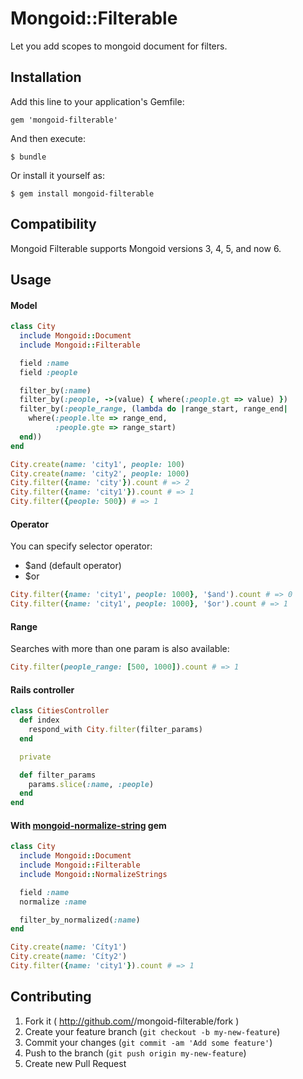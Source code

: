 # Mongoid::Filterable

Let you add scopes to mongoid document for filters.

## Installation

Add this line to your application's Gemfile:

    gem 'mongoid-filterable'

And then execute:

    $ bundle

Or install it yourself as:

    $ gem install mongoid-filterable

## Compatibility

Mongoid Filterable supports Mongoid versions 3, 4, 5, and now 6.

## Usage

#### Model

```ruby
class City
  include Mongoid::Document
  include Mongoid::Filterable

  field :name
  field :people

  filter_by(:name)
  filter_by(:people, ->(value) { where(:people.gt => value) })
  filter_by(:people_range, (lambda do |range_start, range_end| 
    where(:people.lte => range_end,
          :people.gte => range_start)
  end))
end

City.create(name: 'city1', people: 100)
City.create(name: 'city2', people: 1000)
City.filter({name: 'city'}).count # => 2
City.filter({name: 'city1'}).count # => 1
City.filter({people: 500}) # => 1
```

#### Operator

You can specify selector operator:

* $and (default operator)
* $or

```ruby
City.filter({name: 'city1', people: 1000}, '$and').count # => 0
City.filter({name: 'city1', people: 1000}, '$or').count # => 1
```

#### Range

Searches with more than one param is also available:

```ruby
City.filter(people_range: [500, 1000]).count # => 1
```

#### Rails controller

```ruby
class CitiesController
  def index
    respond_with City.filter(filter_params)
  end

  private

  def filter_params
    params.slice(:name, :people)
  end
end
```

#### With [mongoid-normalize-string](https://github.com/nosolosoftware/mongoid-normalize-strings) gem

```ruby
class City
  include Mongoid::Document
  include Mongoid::Filterable
  include Mongoid::NormalizeStrings

  field :name
  normalize :name

  filter_by_normalized(:name)
end

City.create(name: 'Cíty1')
City.create(name: 'Cíty2')
City.filter({name: 'city1'}).count # => 1
```

## Contributing

1. Fork it ( http://github.com/<my-github-username>/mongoid-filterable/fork )
2. Create your feature branch (`git checkout -b my-new-feature`)
3. Commit your changes (`git commit -am 'Add some feature'`)
4. Push to the branch (`git push origin my-new-feature`)
5. Create new Pull Request

